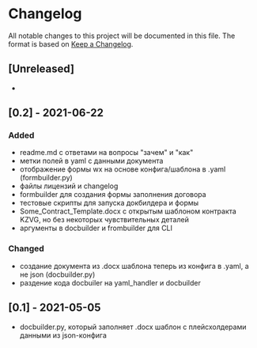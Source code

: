 # Changelog

All notable changes to this project will be documented in this file. The format is based on [Keep a Changelog](https://keepachangelog.com/en/1.0.0/).

## [Unreleased]

-

## [0.2] - 2021-06-22

### Added

- readme.md с ответами на вопросы "зачем" и "как"
- метки полей в yaml с данными документа
- отображение формы wx на основе конфига/шаблона в .yaml (formbuilder.py)
- файлы лицензий и changelog
- formbuilder для создания формы заполнения договора
- тестовые скрипты для запуска докбилдера и формы
- Some_Contract_Template.docx с открытым шаблоном контракта KZVG, но без некоторых чувствительных деталей
- аргументы в docbuilder и frombuilder для CLI

### Changed

- создание документа из .docx шаблона теперь из конфига в .yaml, а не json (docbuilder.py)
- раздение кода docbuiler на yaml_handler и docbuilder

## [0.1] - 2021-05-05

- docbuilder.py, который заполняет .docx шаблон с плейсхолдерами данными из json-конфига
